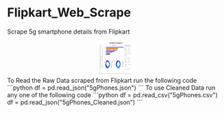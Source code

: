 # Flipkart_Web_Scrape
Scrape 5g smartphone details from Flipkart

<div align="center">
  <a href="">
    <img src="images/powerbi.PNG" alt="Logo" width="80" height="80">
  </a>
</div>
To Read the Raw Data scraped from Flipkart run the following code
```python
df = pd.read_json("5gPhones.json")
```
To use Cleaned Data run any one of the following code
```python
df = pd.read_csv("5gPhones.csv") 
df = pd.read_json("5gPhones_Cleaned.json")
```
